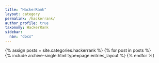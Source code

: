 ```yaml
---
title: "HackerRank"
layout: category
permalink: /hackerrank/
author_profile: true
taxonomy: HackerRank
sidebar:
  nav: "docs"
---
```


{% assign posts = site.categories.hackerrank %}
{% for post in posts %} {% include archive-single.html type=page.entries_layout %} {% endfor %}